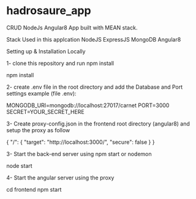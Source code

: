 # hadrosaure_app
CRUD  NodeJs Angular8 
 App built with MEAN stack.

Stack Used in this applcation
NodeJS
ExpressJS
MongoDB
Angular8 

Setting up & Installation Locally

1- clone this repository and run npm install

npm install

2- create .env file in the root directory and add the Database and Port settings example (file .env):

MONGODB_URI=mongodb://localhost:27017/carnet
PORT=3000
SECRET=YOUR_SECRET_HERE

3- Create proxy-config.json in the frontend root directory (angular8) and setup the proxy as follow

{
  "/": {
    "target": "http://localhost:3000/",
    "secure": false
  }
}

3- Start the back-end server using npm start or nodemon

node start

4- Start the angular server using the proxy


cd frontend
npm start
